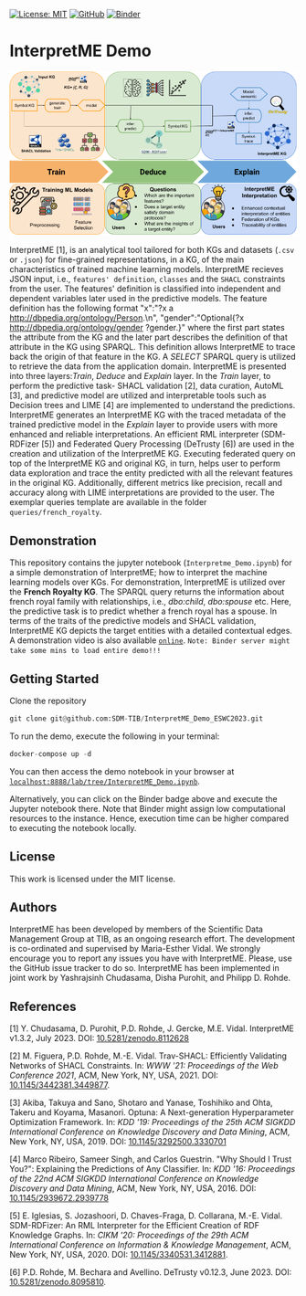 [![License: MIT](https://img.shields.io/badge/License-MIT-yellow.svg)](LICENSE)
[![GitHub](https://img.shields.io/badge/GitHub-SDM--TIB%2FInterpretME-blue?logo=GitHub)](https://github.com/SDM-TIB/InterpretME)
[![Binder](https://mybinder.org/badge_logo.svg)](https://mybinder.org/v2/gh/SDM-TIB/InterpretME_Demo/main?labpath=InterpretME_Demo.ipynb)

# InterpretME Demo

![InterpretME Design Pattern](https://raw.githubusercontent.com/SDM-TIB/InterpretME_Demo/main/images/DesignPattern.png "InterpretME Design Pattern")

InterpretME [1], is an analytical tool tailored for both KGs and datasets (`.csv` or `.json`) for fine-grained representations, in a KG, of the main characteristics of trained machine learning models. InterpretME recieves JSON input, i.e., `features' definition`, `classes` and the `SHACL` constraints from the user. 
The features' definition is classified into independent and dependent variables later used in the predictive models. 
The feature definition has the following format "x":"?x a <http://dbpedia.org/ontology/Person>.\n", "gender":"Optional{?x <http://dbpedia.org/ontology/gender> ?gender.}" where the first part states the attribute from the KG and the later part describes the definition of that attribute in the KG using SPARQL. 
This definition allows InterpretME to trace back the origin of that feature in the KG. A *SELECT* SPARQL query is utilized to retrieve the data from the application domain. InterpretME is presented into three layers:*Train*, *Deduce* and *Explain* layer. 
In the *Train* layer, to perform the predictive task- SHACL validation [2], data curation, AutoML [3], and predictive model are utilized and interpretable tools such as Decision trees and LIME [4] are implemented to understand the predictions. 
InterpretME generates an InterpretME KG with the traced metadata of the trained predictive model in the *Explain* layer to provide users with more enhanced and reliable interpretations. 
An efficient RML interpreter (SDM-RDFizer [5]) and Federated Query Processing (DeTrusty [6]) are used in the creation and utilization of the InterpretME KG. Executing federated query on top of the InterpretME KG and original KG, in turn, helps user to perform data exploration and trace the entity predicted with all the relevant features in the original KG. 
Additionally, different metrics like precision, recall and accuracy along with LIME interpretations are provided to the user. 
The exemplar queries template are available in the folder `queries/french_royalty`.


## Demonstration
This repository contains the jupyter notebook (`Interpretme_Demo.ipynb`) for a simple demonstration of InterpretME; how to interpret the machine learning models over KGs.
For demonstration, InterpretME is utilized over the **French Royalty KG**. The SPARQL query returns the information about french royal family with relationships, i.e., *dbo:child*, *dbo:spouse* etc. Here, the predictive task is to predict whether a french royal has a spouse.
In terms of the traits of the predictive models and SHACL validation, InterpretME KG depicts the target entities with a detailed contextual edges.
A demonstration video is also available [`online`](https://www.youtube.com/watch?v=Bu4lROnY4xg). 
`Note: Binder server might take some mins to load entire demo!!!`
## Getting Started
Clone the repository
```python
git clone git@github.com:SDM-TIB/InterpretME_Demo_ESWC2023.git
```

To run the demo, execute the following in your terminal:
```python
docker-compose up -d
```

You can then access the demo notebook in your browser at [`localhost:8888/lab/tree/InterpretME_Demo.ipynb`](http://localhost:8888/lab/tree/InterpretME_Demo.ipynb).

Alternatively, you can click on the Binder badge above and execute the Jupyter notebook there. Note that Binder might assign low computational resources to the instance. Hence, execution time can be higher compared to executing the notebook locally.

## License
This work is licensed under the MIT license.

## Authors
InterpretME has been developed by members of the Scientific Data Management Group at TIB, as an ongoing research effort.
The development is co-ordinated and supervised by Maria-Esther Vidal.
We strongly encourage you to report any issues you have with InterpretME.
Please, use the GitHub issue tracker to do so.
InterpretME has been implemented in joint work by Yashrajsinh Chudasama, Disha Purohit, and Philipp D. Rohde.

## References
[1] Y. Chudasama, D. Purohit, P.D. Rohde, J. Gercke, M.E. Vidal. InterpretME v1.3.2, July 2023. DOI: [10.5281/zenodo.8112628](https://doi.org/10.5281/zenodo.8112628)

[2] M. Figuera, P.D. Rohde, M.-E. Vidal. Trav-SHACL: Efficiently Validating Networks of SHACL Constraints. In: *WWW '21: Proceedings of the Web Conference 2021*, ACM, New York, NY, USA, 2021. DOI: [10.1145/3442381.3449877](https://doi.org/10.1145/3442381.3449877).

[3] Akiba, Takuya and Sano, Shotaro and Yanase, Toshihiko and Ohta, Takeru and Koyama, Masanori. Optuna: A Next-generation Hyperparameter Optimization Framework. In: *KDD '19: Proceedings of the 25th ACM SIGKDD International Conference on Knowledge Discovery and Data Mining*, ACM, New York, NY, USA, 2019. DOI: [10.1145/3292500.3330701](https://doi.org/10.1145/3292500.3330701)

[4] Marco Ribeiro, Sameer Singh, and Carlos Guestrin. "Why Should I Trust You?": Explaining the Predictions of Any Classifier. In: *KDD '16: Proceedings of the 22nd ACM SIGKDD International Conference on Knowledge Discovery and Data Mining*, ACM, New York, NY, USA, 2016. DOI: [10.1145/2939672.2939778](https://doi.org/10.1145/2939672.2939778)

[5] E. Iglesias, S. Jozashoori, D. Chaves-Fraga, D. Collarana, M.-E. Vidal. SDM-RDFizer: An RML Interpreter for the Efficient Creation of RDF Knowledge Graphs. In: *CIKM '20: Proceedings of the 29th ACM International Conference on Information & Knowledge Management*, ACM, New York, NY, USA, 2020. DOI: [10.1145/3340531.3412881](https://doi.org/10.1145/3340531.3412881).

[6] P.D. Rohde, M. Bechara and Avellino. DeTrusty v0.12.3, June 2023. DOI: [10.5281/zenodo.8095810](https://doi.org/10.5281/zenodo.8095810).
